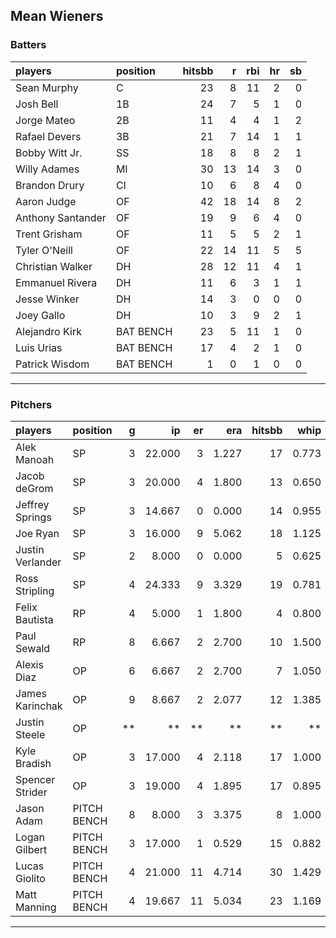 ## Mean Wieners

### Batters

 
|players           |position  | hitsbb|  r| rbi| hr| sb| 
|:-----------------|:---------|------:|--:|---:|--:|--:| 
|Sean Murphy       |C         |     23|  8|  11|  2|  0| 
|Josh Bell         |1B        |     24|  7|   5|  1|  0| 
|Jorge Mateo       |2B        |     11|  4|   4|  1|  2| 
|Rafael Devers     |3B        |     21|  7|  14|  1|  1| 
|Bobby Witt Jr.    |SS        |     18|  8|   8|  2|  1| 
|Willy Adames      |MI        |     30| 13|  14|  3|  0| 
|Brandon Drury     |CI        |     10|  6|   8|  4|  0| 
|Aaron Judge       |OF        |     42| 18|  14|  8|  2| 
|Anthony Santander |OF        |     19|  9|   6|  4|  0| 
|Trent Grisham     |OF        |     11|  5|   5|  2|  1| 
|Tyler O'Neill     |OF        |     22| 14|  11|  5|  5| 
|Christian Walker  |DH        |     28| 12|  11|  4|  1| 
|Emmanuel Rivera   |DH        |     11|  6|   3|  1|  1| 
|Jesse Winker      |DH        |     14|  3|   0|  0|  0| 
|Joey Gallo        |DH        |     10|  3|   9|  2|  1| 
|Alejandro Kirk    |BAT BENCH |     23|  5|  11|  1|  0| 
|Luis Urias        |BAT BENCH |     17|  4|   2|  1|  0| 
|Patrick Wisdom    |BAT BENCH |      1|  0|   1|  0|  0| 


* * *

### Pitchers

 
|players          |position    |  g|     ip| er|   era| hitsbb|  whip| so|  w| sv| 
|:----------------|:-----------|--:|------:|--:|-----:|------:|-----:|--:|--:|--:| 
|Alek Manoah      |SP          |  3| 22.000|  3| 1.227|     17| 0.773| 16|  2|  0| 
|Jacob deGrom     |SP          |  3| 20.000|  4| 1.800|     13| 0.650| 27|  2|  0| 
|Jeffrey Springs  |SP          |  3| 14.667|  0| 0.000|     14| 0.955| 14|  2|  0| 
|Joe Ryan         |SP          |  3| 16.000|  9| 5.062|     18| 1.125| 20|  1|  0| 
|Justin Verlander |SP          |  2|  8.000|  0| 0.000|      5| 0.625| 15|  1|  0| 
|Ross Stripling   |SP          |  4| 24.333|  9| 3.329|     19| 0.781| 22|  2|  0| 
|Felix Bautista   |RP          |  4|  5.000|  1| 1.800|      4| 0.800|  6|  0|  3| 
|Paul Sewald      |RP          |  8|  6.667|  2| 2.700|     10| 1.500|  9|  1|  3| 
|Alexis Diaz      |OP          |  6|  6.667|  2| 2.700|      7| 1.050|  8|  2|  1| 
|James Karinchak  |OP          |  9|  8.667|  2| 2.077|     12| 1.385|  9|  0|  3| 
|Justin Steele    |OP          | **|     **| **|    **|     **|    **| **| **| **| 
|Kyle Bradish     |OP          |  3| 17.000|  4| 2.118|     17| 1.000| 11|  1|  0| 
|Spencer Strider  |OP          |  3| 19.000|  4| 1.895|     17| 0.895| 34|  2|  0| 
|Jason Adam       |PITCH BENCH |  8|  8.000|  3| 3.375|      8| 1.000| 10|  1|  1| 
|Logan Gilbert    |PITCH BENCH |  3| 17.000|  1| 0.529|     15| 0.882| 23|  2|  0| 
|Lucas Giolito    |PITCH BENCH |  4| 21.000| 11| 4.714|     30| 1.429| 23|  0|  0| 
|Matt Manning     |PITCH BENCH |  4| 19.667| 11| 5.034|     23| 1.169| 13|  1|  0| 


* * *


